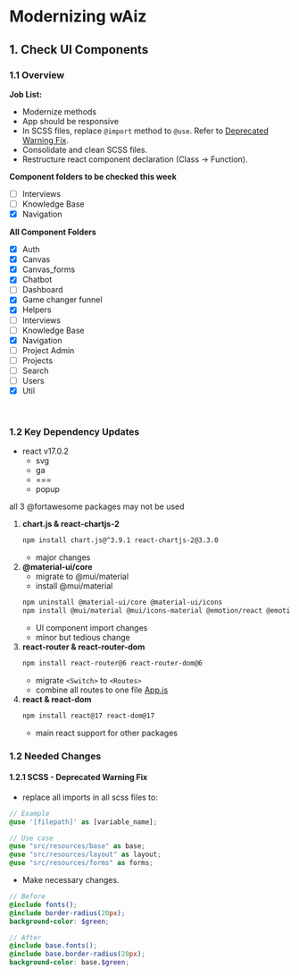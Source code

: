 # Modernizing wAiz

## 1. Check UI Components
### 1.1 Overview
**Job List:**
- Modernize methods
- App should be responsive
- In SCSS files, replace `@import` method to `@use`. Refer to [Deprecated Warning Fix](#121-scss---deprecated-warning-fix).
- Consolidate and clean SCSS files.
- Restructure react component declaration (Class &rarr; Function).

**Component folders to be checked this week**
- [ ] Interviews
- [ ] Knowledge Base
- [x] Navigation

**All Component Folders**
- [x] Auth
- [x] Canvas
- [x] Canvas_forms
- [x] Chatbot
- [ ] Dashboard
- [x] Game changer funnel
- [x] Helpers
- [ ] Interviews
- [ ] Knowledge Base
- [x] Navigation
- [ ] Project Admin
- [ ] Projects
- [ ] Search
- [ ] Users
- [x] Util

<br>

### 1.2 Key Dependency Updates
- react v17.0.2
  - svg
  - ga
  - ===
  - popup

all 3 @fortawesome packages may not be used

1. **chart.js & react-chartjs-2**
   ```bash
   npm install chart.js@^3.9.1 react-chartjs-2@3.3.0
   ```
   - major changes
2. **@material-ui/core**
   - migrate to @mui/material
   - install @mui/material
   ```bash
   npm uninstall @material-ui/core @material-ui/icons
   npm install @mui/material @mui/icons-material @emotion/react @emotion/styled
   ```
   - UI component import changes
   - minor but tedious change
3. **react-router & react-router-dom**
   ```bash
   npm install react-router@6 react-router-dom@6
   ```
   - migrate `<Switch>` to `<Routes>`
   - combine all routes to one file [App.js](src/components/app.js)
4. **react & react-dom**
   ```bash
   npm install react@17 react-dom@17
   ```
   - main react support for other packages

### 1.2 Needed Changes
#### 1.2.1 SCSS - Deprecated Warning Fix
- replace all imports in all scss files to:
```scss
// Example
@use '[filepath]' as [variable_name];

// Use case
@use "src/resources/base" as base;
@use "src/resources/layout" as layout;
@use "src/resources/forms" as forms;
```
- Make necessary changes.
```scss
// Before
@include fonts();
@include border-radius(20px);
background-color: $green;

// After
@include base.fonts();
@include base.border-radius(20px);
background-color: base.$green;
```